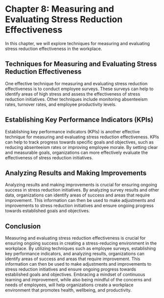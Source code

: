 Chapter 8: Measuring and Evaluating Stress Reduction Effectiveness
==================================================================

In this chapter, we will explore techniques for measuring and evaluating stress reduction effectiveness in the workplace.

Techniques for Measuring and Evaluating Stress Reduction Effectiveness
----------------------------------------------------------------------

One effective technique for measuring and evaluating stress reduction effectiveness is to conduct employee surveys. These surveys can help to identify areas of high stress and assess the effectiveness of stress reduction initiatives. Other techniques include monitoring absenteeism rates, turnover rates, and employee productivity levels.

Establishing Key Performance Indicators (KPIs)
----------------------------------------------

Establishing key performance indicators (KPIs) is another effective technique for measuring and evaluating stress reduction effectiveness. KPIs can help to track progress towards specific goals and objectives, such as reducing absenteeism rates or improving employee morale. By setting clear and measurable goals, organizations can more effectively evaluate the effectiveness of stress reduction initiatives.

Analyzing Results and Making Improvements
-----------------------------------------

Analyzing results and making improvements is crucial for ensuring ongoing success in stress reduction initiatives. By analyzing survey results and other data, organizations can identify areas of success and areas that require improvement. This information can then be used to make adjustments and improvements to stress reduction initiatives and ensure ongoing progress towards established goals and objectives.

Conclusion
----------

Measuring and evaluating stress reduction effectiveness is crucial for ensuring ongoing success in creating a stress-reducing environment in the workplace. By utilizing techniques such as employee surveys, establishing key performance indicators, and analyzing results, organizations can identify areas of success and areas that require improvement. This information can then be used to make adjustments and improvements to stress reduction initiatives and ensure ongoing progress towards established goals and objectives. Embracing a mindset of continuous learning and improvement, while also being mindful of the concerns and needs of employees, will help organizations create a workplace environment that promotes health, wellbeing, and productivity.
